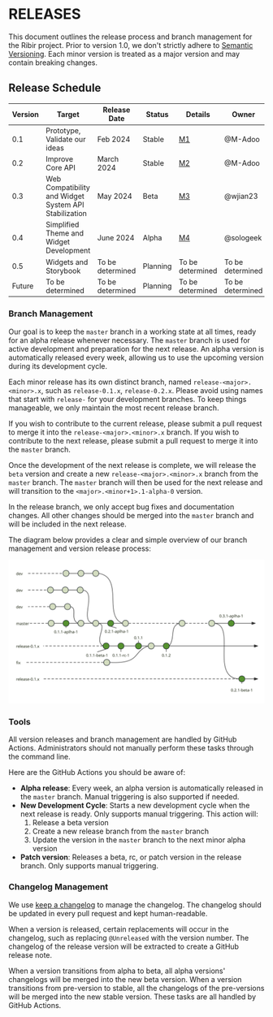 # RELEASES

This document outlines the release process and branch management for the Ribir project. Prior to version 1.0, we don't strictly adhere to [Semantic Versioning](https://semver.org/). Each minor version is treated as a major version and may contain breaking changes. 

## Release Schedule

| Version | Target    | Release Date | Status | Details | Owner   |
|---------|-----------|--------------|--------|---------|---------|
| 0.1     | Prototype, Validate our ideas | Feb 2024     | Stable   | [M1](https://github.com/RibirX/Ribir/milestone/1) | @M-Adoo |
| 0.2     | Improve Core API | March 2024 | Stable | [M2](https://github.com/RibirX/Ribir/milestone/2) | @M-Adoo |
| 0.3     | Web Compatibility and Widget System API Stabilization | May 2024 | Beta | [M3](https://github.com/RibirX/Ribir/milestone/3) | @wjian23 |
| 0.4     | Simplified Theme and Widget Development | June 2024 | Alpha | [M4](https://github.com/RibirX/Ribir/milestone/3) | @sologeek |
| 0.5  | Widgets and Storybook | To be determined | Planning | To be determined | To be determined |
| Future  | To be determined | To be determined | Planning | To be determined | To be determined |


### Branch Management

Our goal is to keep the `master` branch in a working state at all times, ready for an alpha release whenever necessary. The `master` branch is used for active development and preparation for the next release. An alpha version is automatically released every week, allowing us to use the upcoming version during its development cycle.

Each minor release has its own distinct branch, named `release-<major>.<minor>.x`, such as `release-0.1.x`, `release-0.2.x`. Please avoid using names that start with `release-` for your development branches. To keep things manageable, we only maintain the most recent release branch.

If you wish to contribute to the current release, please submit a pull request to merge it into the `release-<major>.<minor>.x` branch. If you wish to contribute to the next release, please submit a pull request to merge it into the `master` branch.

Once the development of the next release is complete, we will release the `beta` version and create a new `release-<major>.<minor>.x` branch from the `master` branch. The `master` branch will then be used for the next release and will transition to the `<major>.<minor+1>.1-alpha-0` version.

In the release branch, we only accept bug fixes and documentation changes. All other changes should be merged into the `master` branch and will be included in the next release.

The diagram below provides a clear and simple overview of our branch management and version release process:

![Branch Management](./static/release-and-branch.svg)

### Tools

All version releases and branch management are handled by GitHub Actions. Administrators should not manually perform these tasks through the command line.

Here are the GitHub Actions you should be aware of:

- **Alpha release**: Every week, an alpha version is automatically released in the `master` branch. Manual triggering is also supported if needed.
- **New Development Cycle**: Starts a new development cycle when the next release is ready. Only supports manual triggering. This action will:
  1. Release a beta version
  2. Create a new release branch from the `master` branch
  3. Update the version in the `master` branch to the next minor alpha version
- **Patch version**: Releases a beta, rc, or patch version in the release branch. Only supports manual triggering.

### Changelog Management

We use [keep a changelog](https://keepachangelog.com/en/1.0.0/) to manage the changelog. The changelog should be updated in every pull request and kept human-readable.

When a version is released, certain replacements will occur in the changelog, such as replacing `@Unreleased` with the version number. The changelog of the release version will be extracted to create a GitHub release note.

When a version transitions from alpha to beta, all alpha versions' changelogs will be merged into the new beta version. When a version transitions from pre-version to stable, all the changelogs of the pre-versions will be merged into the new stable version. These tasks are all handled by GitHub Actions.